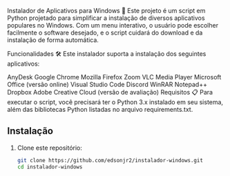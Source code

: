 Instalador de Aplicativos para Windows 🚀
Este projeto é um script em Python projetado para simplificar a instalação de diversos aplicativos populares no Windows. Com um menu interativo, o usuário pode escolher facilmente o software desejado, e o script cuidará do download e da instalação de forma automática.

Funcionalidades 🛠️
Este instalador suporta a instalação dos seguintes aplicativos:

AnyDesk
Google Chrome
Mozilla Firefox
Zoom
VLC Media Player
Microsoft Office (versão online)
Visual Studio Code
Discord
WinRAR
Notepad++
Dropbox
Adobe Creative Cloud (versão de avaliação)
Requisitos 📋
Para executar o script, você precisará ter o Python 3.x instalado em seu sistema, além das bibliotecas Python listadas no arquivo requirements.txt.

## Instalação

1. Clone este repositório:
   ```bash
   git clone https://github.com/edsonjr2/instalador-windows.git
   cd instalador-windows
